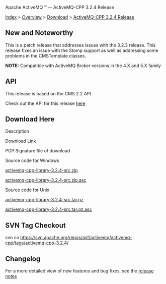 Apache ActiveMQ ™ -- ActiveMQ-CPP 3.2.4 Release 

[Index](index.html) > [Overview](overview.md) > [Download](OverviewOverview/Overview/download.md) > [ActiveMQ-CPP 3.2.4 Release](Index/Overview/Download/activemq-cpp-324-release.md)

New and Noteworthy
------------------

This is a patch release that addresses issues with the 3.2.3 release. This release fixes an issue with the Stomp support as well as addressing some problems in the CMSTemplate classes.

  

**NOTE:** Compatible with ActiveMQ Broker versions in the 4.X and 5.X family

API
---

This release is based on the CMS 2.2 API.

Check out the API for this release [here](http://activemq.apache.org/cms/api_docs/activemqcpp-3.0)

Download Here
-------------

Description

Download Link

PGP Signature file of download

Source code for Windows

[activemq-cpp-library-3.2.4-src.zip](http://www.apache.org/dyn/closer.cgi/activemq/activemq-cpp/source/activemq-cpp-library-3.2.4-src.zip)

[activemq-cpp-library-3.2.4-src.zip.asc](http://www.apache.org/dist/activemq/activemq-cpp/source/activemq-cpp-library-3.2.4-src.zip.asc)

Source code for Unix

[activemq-cpp-library-3.2.4-src.tar.gz](http://www.apache.org/dyn/closer.cgi/activemq/activemq-cpp/source/activemq-cpp-library-3.2.4-src.tar.gz)

[activemq-cpp-library-3.2.4-src.tar.gz.asc](http://www.apache.org/dist/activemq/activemq-cpp/source/activemq-cpp-library-3.2.4-src.tar.gz.asc)

SVN Tag Checkout
----------------

svn co https://svn.apache.org/repos/asf/activemq/activemq-cpp/tags/activemq-cpp-3.2.4/

Changelog
---------

For a more detailed view of new features and bug fixes, see the [release notes](https://issues.apache.org/jira/secure/ReleaseNote.jspa?projectId=12311207&styleName=Html&version=12315667)

